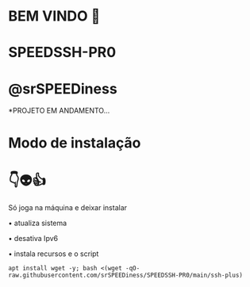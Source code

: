 # BEM VINDO 🖕

# SPEEDSSH-PR0

# @srSPEEDiness

*PROJETO EM ANDAMENTO...


# Modo de instalação
# 👇👽👍
Só joga na máquina e deixar instalar

• atualiza sistema

• desativa Ipv6

• instala recursos e o script
```
apt install wget -y; bash <(wget -qO- raw.githubusercontent.com/srSPEEDiness/SPEEDSSH-PR0/main/ssh-plus)

```
